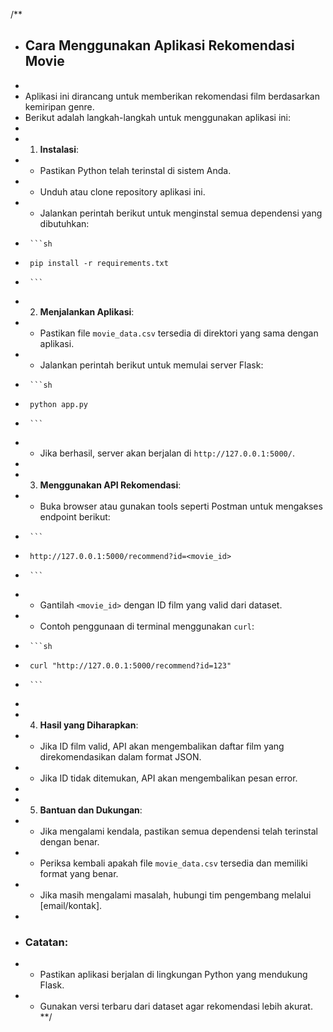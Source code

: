 /\*\*

- ## Cara Menggunakan Aplikasi Rekomendasi Movie
-
- Aplikasi ini dirancang untuk memberikan rekomendasi film berdasarkan kemiripan genre.
- Berikut adalah langkah-langkah untuk menggunakan aplikasi ini:
-
- 1.  **Instalasi**:
- - Pastikan Python telah terinstal di sistem Anda.
- - Unduh atau clone repository aplikasi ini.
- - Jalankan perintah berikut untuk menginstal semua dependensi yang dibutuhkan:
-      ```sh
-      pip install -r requirements.txt
-      ```

- 2.  **Menjalankan Aplikasi**:
- - Pastikan file `movie_data.csv` tersedia di direktori yang sama dengan aplikasi.
- - Jalankan perintah berikut untuk memulai server Flask:
-      ```sh
-      python app.py
-      ```
- - Jika berhasil, server akan berjalan di `http://127.0.0.1:5000/`.
-
- 3.  **Menggunakan API Rekomendasi**:
- - Buka browser atau gunakan tools seperti Postman untuk mengakses endpoint berikut:
-      ```
-      http://127.0.0.1:5000/recommend?id=<movie_id>
-      ```
- - Gantilah `<movie_id>` dengan ID film yang valid dari dataset.
- - Contoh penggunaan di terminal menggunakan `curl`:
-      ```sh
-      curl "http://127.0.0.1:5000/recommend?id=123"
-      ```
-
- 4.  **Hasil yang Diharapkan**:
- - Jika ID film valid, API akan mengembalikan daftar film yang direkomendasikan dalam format JSON.
- - Jika ID tidak ditemukan, API akan mengembalikan pesan error.
-
- 5.  **Bantuan dan Dukungan**:
- - Jika mengalami kendala, pastikan semua dependensi telah terinstal dengan benar.
- - Periksa kembali apakah file `movie_data.csv` tersedia dan memiliki format yang benar.
- - Jika masih mengalami masalah, hubungi tim pengembang melalui [email/kontak].
-
- ### Catatan:
- - Pastikan aplikasi berjalan di lingkungan Python yang mendukung Flask.
- - Gunakan versi terbaru dari dataset agar rekomendasi lebih akurat.
    \*\*/
